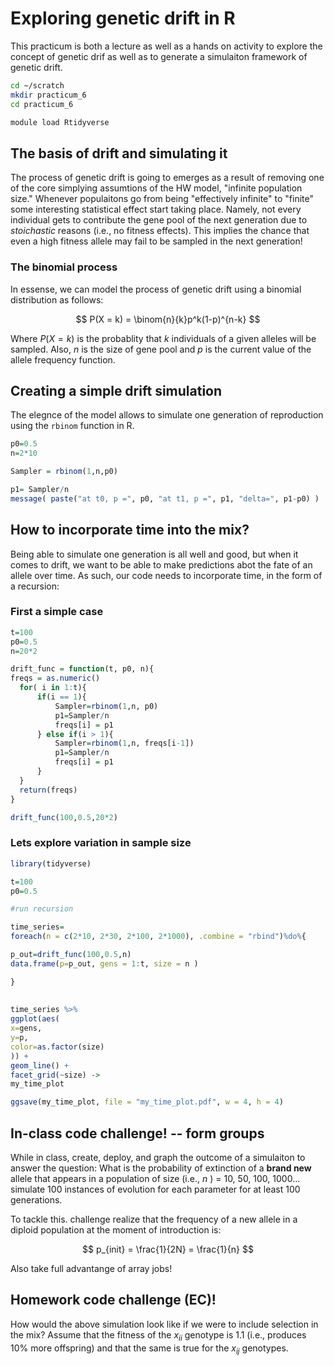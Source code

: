 # Exploring genetic drift in R

This practicum is both a lecture as well as a hands on activity to explore the concept of genetic drif as well as to generate a simulaiton framework of genetic drift.

```bash
cd ~/scratch
mkdir practicum_6
cd practicum_6

module load Rtidyverse
```

## The basis of drift and simulating it

The process of genetic drift is going to emerges as a result of removing one of the core simplying assumtions of the HW model, "infinite population size." Whenever populaitons go from being "effectively infinite" to "finite" some interesting statistical effect start taking place. Namely, not every individual gets to contribute the gene pool of the next generation due to *stoichastic* reasons (i.e., no fitness effects). This implies the chance that even a high fitness allele may fail to be sampled in the next generation!

### The binomial process

In essense, we can model the process of genetic drift using a binomial distribution as follows: 


$$
P(X = k) = \binom{n}{k}p^k(1-p)^{n-k}
$$

Where $P(X = k)$ is the probablity that $k$ individuals of a given alleles will be sampled. Also, $n$ is the size of gene pool and $p$ is the current value of the allele frequency function. 

## Creating a simple drift simulation

The elegnce of the model allows to simulate one generation of reproduction using the `rbinom` function in R.

```r
p0=0.5
n=2*10

Sampler = rbinom(1,n,p0)

p1= Sampler/n
message( paste("at t0, p =", p0, "at t1, p =", p1, "delta=", p1-p0) )
```

## How to incorporate time into the mix?

Being able to simulate one generation is all well and good, but when it comes to drift, we want to be able to make predictions abot the fate of an allele over time. As such, our code needs to incorporate time, in the form of a recursion:

### First a simple case

```r
t=100
p0=0.5
n=20*2

drift_func = function(t, p0, n){
freqs = as.numeric()
  for( i in 1:t){
	  if(i == 1){
		  Sampler=rbinom(1,n, p0)
		  p1=Sampler/n
		  freqs[i] = p1
	  } else if(i > 1){
	  	  Sampler=rbinom(1,n, freqs[i-1])
		  p1=Sampler/n
		  freqs[i] = p1
	  }
  }
  return(freqs)
}

drift_func(100,0.5,20*2)
```

### Lets explore variation in sample size

```R
library(tidyverse)

t=100
p0=0.5

#run recursion

time_series=
foreach(n = c(2*10, 2*30, 2*100, 2*1000), .combine = "rbind")%do%{

p_out=drift_func(100,0.5,n)
data.frame(p=p_out, gens = 1:t, size = n )

}
 
 
time_series %>% 
ggplot(aes(
x=gens,
y=p,
color=as.factor(size)
)) +
geom_line() +
facet_grid(~size) ->
my_time_plot

ggsave(my_time_plot, file = "my_time_plot.pdf", w = 4, h = 4)

```

## In-class code challenge! -- form groups

While in class, create, deploy, and graph the outcome of a simulaiton to answer the question: What is the probability of extinction of a **brand new** allele that appears in a population of size (i.e., $n$ ) = 10, 50, 100, 1000... simulate 100 instances of evolution for each parameter for at least 100 generations.

To tackle this. challenge realize that the frequency of a new allele in a diploid population at the moment of introduction is:

$$
p_{init} = \frac{1}{2N} = \frac{1}{n}
$$ 

Also take full advantange of array jobs!

## Homework code challenge (EC)! 

How would the above simulation look like if we were to include selection in the mix? Assume that the fitness of the $x_{ii}$ genotype is 1.1 (i.e., produces 10% more offspring) and that the same is true for the $x_{ij}$ genotypes.

